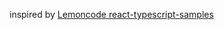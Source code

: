 inspired by [Lemoncode react-typescript-samples](https://github.com/Lemoncode/react-typescript-samples)
